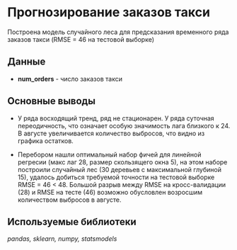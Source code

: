 # Прогнозирование заказов такси

Построена модель случайного леса для предсказания временного ряда заказов такси (RMSE = 46 на тестовой выборке)

## Данные

* __num_orders__ - число заказов такси

## Основные выводы

* У ряда восходящий тренд, ряд не стационарен. У ряда суточная переодичность, что означает особую значимость лага близкого к 24. 
В августе увеличивается количество выбросов, что видно из графика остатков.


* Перебором нашли оптимальный набор фичей для линейной регресии (макс лаг 28, размер скользящего окна 5), 
на этом наборе построили случайный лес (30 деревьев с максимальной глубиной 15), 
удалось добиться требуемой точности на тестовой выборке RMSE = 46 < 48. 
Большой разрыв между RMSE на кросс-валидации (28) и RMSE на тесте (46) возможно обусловлен возросшим количеством выбросов в августе.

## Используемые библиотеки
*pandas, sklearn, numpy, statsmodels*
